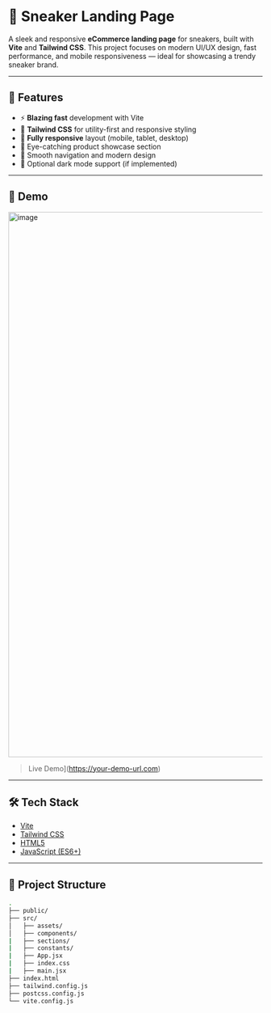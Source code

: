 # 👟 Sneaker Landing Page

A sleek and responsive **eCommerce landing page** for sneakers, built with **Vite** and **Tailwind CSS**. This project focuses on modern UI/UX design, fast performance, and mobile responsiveness — ideal for showcasing a trendy sneaker brand.

---

## 🚀 Features

- ⚡ **Blazing fast** development with Vite
- 🎨 **Tailwind CSS** for utility-first and responsive styling
- 📱 **Fully responsive** layout (mobile, tablet, desktop)
- 🛒 Eye-catching product showcase section
- 🧭 Smooth navigation and modern design
- 🌙 Optional dark mode support (if implemented)

---

## 📸 Demo

<img width="1919" height="1079" alt="image" src="https://github.com/user-attachments/assets/7dc19ee8-16db-4cc3-9fd5-db797ff544ab" />
 
> Live Demo](https://your-demo-url.com)

---

## 🛠️ Tech Stack

- [Vite](https://vitejs.dev/)
- [Tailwind CSS](https://tailwindcss.com/)
- [HTML5](https://developer.mozilla.org/en-US/docs/Web/Guide/HTML/HTML5)
- [JavaScript (ES6+)](https://developer.mozilla.org/en-US/docs/Web/JavaScript)

---

## 📂 Project Structure

```bash
.
├── public/
├── src/
│   ├── assets/
│   ├── components/
|   ├── sections/
|   ├── constants/
|   ├── App.jsx
|   ├── index.css
|   ├── main.jsx
├── index.html
├── tailwind.config.js
├── postcss.config.js
└── vite.config.js
